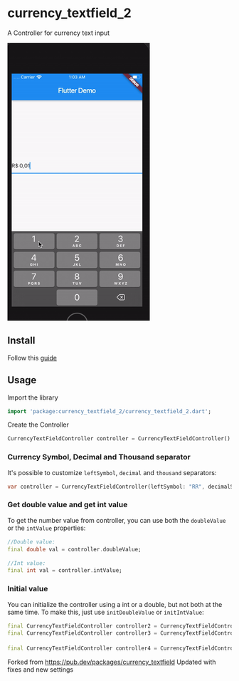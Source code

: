 # currency_textfield_2

A Controller for currency text input

![sample](doc/gif.gif)

## Install

Follow this [guide](https://pub.dev/packages/currency_textfield_2/install) 

## Usage

Import the library

```dart
import 'package:currency_textfield_2/currency_textfield_2.dart';
```

Create the Controller
```dart
CurrencyTextFieldController controller = CurrencyTextFieldController()
```

### Currency Symbol, Decimal and Thousand separator

It's possible to customize `leftSymbol`, `decimal` and `thousand` separators:

```dart
var controller = CurrencyTextFieldController(leftSymbol: "RR", decimalSymbol: ".", thousandSymbol: ",");
```

### Get double value and get int value

To get the number value from controller, you can use both the `doubleValue` or the `intValue` properties:

```dart
//Double value:
final double val = controller.doubleValue;
```

```dart
//Int value:
final int val = controller.intValue;
```

### Initial value

You can initialize the controller using a int or a double, but not both at the same time.
To make this, just use `initDoubleValue` or `initIntValue`:

```dart
final CurrencyTextFieldController controller2 = CurrencyTextFieldController(initDoubleValue: 10);
final CurrencyTextFieldController controller3 = CurrencyTextFieldController(initIntValue: 1000);

final CurrencyTextFieldController controller4 = CurrencyTextFieldController(initIntValue: 1000,initDoubleValue: 10); // this will raise an error!
```

Forked from https://pub.dev/packages/currency_textfield
Updated with fixes and new settings